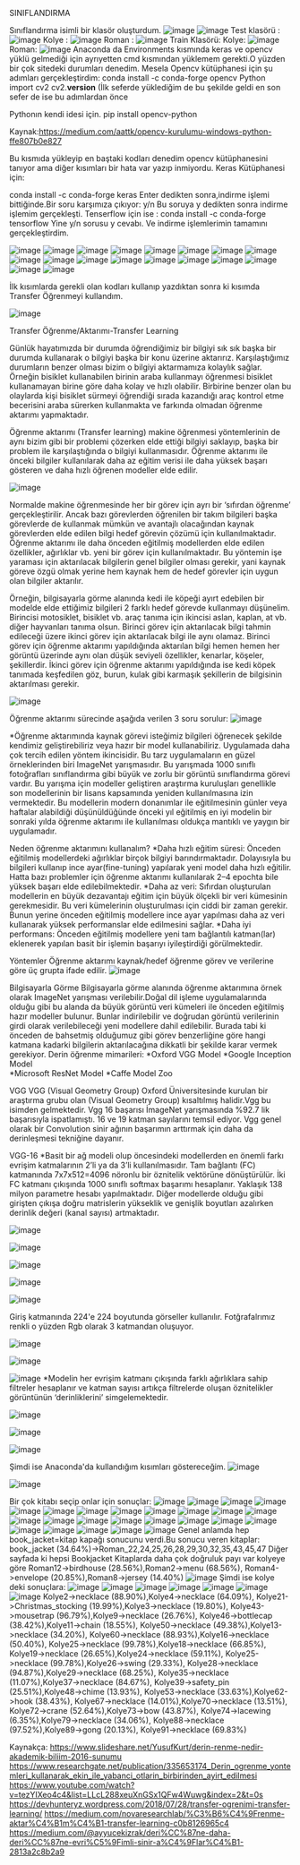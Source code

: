 SINIFLANDIRMA

Sınıflandırma isimli bir klasör oluşturdum.
![image](https://user-images.githubusercontent.com/61595808/111068231-fef1e480-84d8-11eb-9470-9377cc6d3789.png)
![image](https://user-images.githubusercontent.com/61595808/111068237-04e7c580-84d9-11eb-8fe2-46f77e4b476b.png)
Test klasörü :
![image](https://user-images.githubusercontent.com/61595808/111068260-16c96880-84d9-11eb-9269-fb98ef370fbb.png)
Kolye :
![image](https://user-images.githubusercontent.com/61595808/111068276-26e14800-84d9-11eb-8deb-8fe4b63208b7.png)
Roman :
![image](https://user-images.githubusercontent.com/61595808/111068280-2fd21980-84d9-11eb-8e39-851e82fffc88.png)
Train Klasörü:
Kolye:
![image](https://user-images.githubusercontent.com/61595808/111068290-424c5300-84d9-11eb-9a98-718c182a4792.png)
Roman:
![image](https://user-images.githubusercontent.com/61595808/111068296-4b3d2480-84d9-11eb-8f59-4720108eae3e.png)
Anaconda da Environments kısmında keras ve opencv yüklü gelmediği için ayrıyetten cmd  kısmından yüklemem gerekti.O yüzden bir çok sitedeki durumları denedim.
Mesela Opencv kütüphanesi için şu adımları gerçekleştirdim:
conda install -c conda-forge opencv 
Python
import cv2
cv2.__version__
(İlk seferde yüklediğim de bu şekilde geldi en son sefer de ise bu adımlardan önce 

Pythonın kendi idesi için.
pip install opencv-python

Kaynak:https://medium.com/aattk/opencv-kurulumu-windows-python-ffe807b0e827

Bu kısmıda yükleyip en baştaki kodları denedim opencv kütüphanesini tanıyor ama 
diğer kısımları bir hata var yazıp inmiyordu.
Keras Kütüphanesi için:

conda install -c conda-forge keras
Enter dedikten sonra,indirme işlemi bittiğinde.Bir soru karşımıza çıkıyor:
y/n 
Bu soruya y dedikten sonra indirme işlemim gerçekleşti. 
Tenserflow için ise :
conda install -c conda-forge tensorflow
Yine y/n sorusu 
y cevabı.
Ve indirme işlemlerimin tamamını gerçekleştirdim.

![image](https://user-images.githubusercontent.com/61595808/111068432-c3a3e580-84d9-11eb-8123-89e764d58cf2.png)
![image](https://user-images.githubusercontent.com/61595808/111068440-c7d00300-84d9-11eb-9e22-7ead45a10098.png)
![image](https://user-images.githubusercontent.com/61595808/111068453-d5858880-84d9-11eb-857b-884940625111.png)
![image](https://user-images.githubusercontent.com/61595808/111068460-db7b6980-84d9-11eb-9ff9-e7016e227662.png)
![image](https://user-images.githubusercontent.com/61595808/111068466-e0d8b400-84d9-11eb-9216-17c703c65d06.png)
![image](https://user-images.githubusercontent.com/61595808/111068469-e504d180-84d9-11eb-8309-b712a6c7911a.png)
![image](https://user-images.githubusercontent.com/61595808/111068477-ea621c00-84d9-11eb-8acf-4023ff48993b.png)
![image](https://user-images.githubusercontent.com/61595808/111068480-ee8e3980-84d9-11eb-88d3-a4fe0eb610d5.png)
![image](https://user-images.githubusercontent.com/61595808/111068483-f221c080-84d9-11eb-817c-ce14ef90abca.png)
![image](https://user-images.githubusercontent.com/61595808/111068487-f9e16500-84d9-11eb-859c-6975b2f85d04.png)
![image](https://user-images.githubusercontent.com/61595808/111068490-fd74ec00-84d9-11eb-9b48-118a3fce3c02.png)
![image](https://user-images.githubusercontent.com/61595808/111068497-02d23680-84da-11eb-805d-717fcb2cb4fd.png)
![image](https://user-images.githubusercontent.com/61595808/111068499-06fe5400-84da-11eb-9b50-f27d4a9ec5b8.png)
![image](https://user-images.githubusercontent.com/61595808/111068501-0a91db00-84da-11eb-95a8-39c5cf606337.png)
![image](https://user-images.githubusercontent.com/61595808/111068503-0d8ccb80-84da-11eb-8b5f-2c3c184bbaab.png)
![image](https://user-images.githubusercontent.com/61595808/111068504-11b8e900-84da-11eb-8126-2554fe08cae9.png)
![image](https://user-images.githubusercontent.com/61595808/111068509-14b3d980-84da-11eb-9173-879d7c8251d4.png)
![image](https://user-images.githubusercontent.com/61595808/111068513-18476080-84da-11eb-9ab2-0151a67b93eb.png)


İlk kısımlarda gerekli olan kodları kullanıp yazdıktan sonra ki kısımda  Transfer Öğrenmeyi kullandım.

![image](https://user-images.githubusercontent.com/61595808/111067519-c00e5f80-84d5-11eb-8618-9cb4e7736c5d.png)

Transfer Öğrenme/Aktarımı-Transfer Learning

Günlük hayatımızda bir durumda öğrendiğimiz bir bilgiyi sık sık başka bir durumda kullanarak o bilgiyi başka bir konu üzerine aktarırız. Karşılaştığımız durumların benzer olması bizim o bilgiyi aktarmamıza kolaylık sağlar. Örneğin bisiklet kullanabilen birinin araba kullanmayı öğrenmesi bisiklet kullanamayan birine göre daha kolay ve hızlı olabilir. Birbirine benzer olan bu olaylarda kişi bisiklet sürmeyi öğrendiği sırada kazandığı araç kontrol etme becerisini araba sürerken kullanmakta ve farkında olmadan öğrenme aktarımı yapmaktadır.

Öğrenme aktarımı (Transfer learning) makine öğrenmesi yöntemlerinin de aynı bizim gibi bir problemi çözerken elde ettiği bilgiyi saklayıp, başka bir problem ile karşılaştığında o bilgiyi kullanmasıdır. Öğrenme aktarımı ile önceki bilgiler kullanılarak daha az eğitim verisi ile daha yüksek başarı gösteren ve daha hızlı öğrenen modeller elde edilir.

![image](https://user-images.githubusercontent.com/61595808/111067579-0237a100-84d6-11eb-90fd-c0d77c3162aa.png)

Normalde makine öğrenmesinde her bir görev için ayrı bir ‘sıfırdan öğrenme’ gerçekleştirilir. Ancak bazı görevlerden öğrenilen bir takım bilgileri başka görevlerde de kullanmak mümkün ve avantajlı olacağından kaynak görevlerden elde edilen bilgi hedef görevin çözümü için kullanılmaktadır. Öğrenme aktarımı ile daha önceden eğitilmiş modellerden elde edilen özellikler, ağırlıklar vb. yeni bir görev için kullanılmaktadır. Bu yöntemin işe yaraması için aktarılacak bilgilerin genel bilgiler olması gerekir, yani kaynak göreve özgü olmak yerine hem kaynak hem de hedef görevler için uygun olan bilgiler aktarılır.

Örneğin, bilgisayarla görme alanında kedi ile köpeği ayırt edebilen bir modelde elde ettiğimiz bilgileri 2 farklı hedef görevde kullanmayı düşünelim. Birincisi motosiklet, bisiklet vb. araç tanıma için ikincisi aslan, kaplan, at vb. diğer hayvanları tanıma olsun. Birinci görev için aktarılacak bilgi tahmin edileceği üzere ikinci görev için aktarılacak bilgi ile aynı olamaz. Birinci görev için öğrenme aktarımı yapıldığında aktarılan bilgi hemen hemen her görüntü üzerinde aynı olan düşük seviyeli özellikler, kenarlar, köşeler, şekillerdir. İkinci görev için öğrenme aktarımı yapıldığında ise kedi köpek tanımada keşfedilen göz, burun, kulak gibi karmaşık şekillerin de bilgisinin aktarılması gerekir.

![image](https://user-images.githubusercontent.com/61595808/111067592-167b9e00-84d6-11eb-845c-5335758e9fd4.png)

Öğrenme aktarımı sürecinde aşağıda verilen 3 soru sorulur:
![image](https://user-images.githubusercontent.com/61595808/111067628-3612c680-84d6-11eb-8da5-30e97d13d767.png)

*Öğrenme aktarımında kaynak görevi isteğimiz bilgileri öğrenecek şekilde kendimiz geliştirebiliriz veya hazır bir model kullanabiliriz. Uygulamada daha çok tercih edilen yöntem ikincisidir. Bu tarz uygulamaların en güzel örneklerinden biri ImageNet yarışmasıdır. Bu yarışmada 1000 sınıflı fotoğrafları sınıflandırma gibi büyük ve zorlu bir görüntü sınıflandırma görevi vardır. Bu yarışma için modeller geliştiren araştırma kuruluşları genellikle son modellerinin bir lisans kapsamında yeniden kullanılmasına izin vermektedir. Bu modellerin modern donanımlar ile eğitilmesinin günler veya haftalar alabildiği düşünüldüğünde önceki yıl eğitilmiş en iyi modelin bir sonraki yılda öğrenme aktarımı ile kullanılması oldukça mantıklı ve yaygın bir uygulamadır.

Neden öğrenme aktarımını kullanalım?
*Daha hızlı eğitim süresi: Önceden eğitilmiş modellerdeki ağırlıklar birçok bilgiyi barındırmaktadır. Dolayısıyla bu bilgileri kullanıp ince ayar(fine-tuning) yapılarak yeni model daha hızlı eğitilir. Hatta bazı problemler için öğrenme aktarımı kullanılarak 2–4 epochta bile yüksek başarı elde edilebilmektedir.
*Daha az veri: Sıfırdan oluşturulan modellerin en büyük dezavantajı eğitim için büyük ölçekli bir veri kümesinin gerekmesidir. Bu veri kümelerinin oluşturulması için ciddi bir zaman gerekir. Bunun yerine önceden eğitilmiş modellere ince ayar yapılması daha az veri kullanarak yüksek performanslar elde edilmesini sağlar.
*Daha iyi performans: Önceden eğitilmiş modellere yeni tam bağlantılı katman(lar) eklenerek yapılan basit bir işlemin başarıyı iyileştirdiği görülmektedir.

Yöntemler Öğrenme aktarımı kaynak/hedef öğrenme görev ve verilerine göre üç grupta ifade edilir.
![image](https://user-images.githubusercontent.com/61595808/111067650-4fb40e00-84d6-11eb-82b3-484a196ac72d.png)

Bilgisayarla Görme
Bilgisayarla görme alanında öğrenme aktarımına örnek olarak ImageNet yarışması verilebilir.Doğal dil işleme uygulamalarında olduğu gibi bu alanda da büyük görüntü veri kümeleri ile önceden eğitilmiş hazır modeller bulunur. Bunlar indirilebilir ve doğrudan görüntü verilerinin girdi olarak verilebileceği yeni modellere dahil edilebilir. Burada tabi ki önceden de bahsetmiş olduğumuz gibi görev benzerliğine göre hangi katmana kadarki bilgilerin aktarılacağına dikkatli bir şekilde karar vermek gerekiyor. Derin öğrenme mimarileri:
      *Oxford VGG Model
      *Google Inception Model	
      *Microsoft ResNet Model
      *Caffe Model Zoo
  
 VGG
VGG (Visual Geometry Group) Oxford Üniversitesinde kurulan bir araştırma grubu olan (Visual Geometry Group)  kısaltılmış halidir.Vgg bu isimden gelmektedir.
Vgg 16 başarısı İmageNet yarışmasında %92.7 lik başarısıyla ispatlamıştı.
16 ve 19 katman sayılarını temsil ediyor.
Vgg genel olarak bir Convolution sinir ağının başarımın arttırmak için daha da derinleşmesi tekniğine dayanır.

VGG-16
*Basit bir ağ modeli olup öncesindeki modellerden en önemli farkı evrişim katmalarının 2’li ya da 3’li kullanılmasıdır. Tam bağlantı (FC) katmanında 7x7x512=4096 nöronlu bir öznitelik vektörüne dönüştürülür. İki FC katmanı çıkışında 1000 sınıflı softmax başarımı hesaplanır. Yaklaşık 138 milyon parametre hesabı yapılmaktadır. Diğer modellerde olduğu gibi girişten çıkışa doğru matrislerin yükseklik ve genişlik boyutları azalırken derinlik değeri (kanal sayısı) artmaktadır.

![image](https://user-images.githubusercontent.com/61595808/111067708-7eca7f80-84d6-11eb-8591-dd8b96d838a1.png)

![image](https://user-images.githubusercontent.com/61595808/111067714-84c06080-84d6-11eb-95da-cba5beb7f8ec.png)

![image](https://user-images.githubusercontent.com/61595808/111067720-8a1dab00-84d6-11eb-8c1c-acc750501d67.png)

![image](https://user-images.githubusercontent.com/61595808/111067727-8f7af580-84d6-11eb-9eb5-829ca1b6a173.png)

![image](https://user-images.githubusercontent.com/61595808/111067733-9570d680-84d6-11eb-906d-32494261d347.png)

Giriş katmanında 224'e 224 boyutunda görseller kullanılır.
Fotğrafalrımız renkli o yüzden Rgb olarak 3 katmandan oluşuyor.

![image](https://user-images.githubusercontent.com/61595808/111067741-a28dc580-84d6-11eb-8f4f-f093c21e7f76.png)

![image](https://user-images.githubusercontent.com/61595808/111067750-a883a680-84d6-11eb-8911-29535b389943.png)

![image](https://user-images.githubusercontent.com/61595808/111067755-ae798780-84d6-11eb-849c-035b23cc871b.png)
*Modelin her evrişim katmanı çıkışında farklı ağırlıklara sahip filtreler hesaplanır ve katman sayısı artıkça filtrelerde oluşan öznitelikler görüntünün ‘derinliklerini’ simgelemektedir.

![image](https://user-images.githubusercontent.com/61595808/111067768-b9ccb300-84d6-11eb-87d6-659b767a27fe.png)

![image](https://user-images.githubusercontent.com/61595808/111067772-c05b2a80-84d6-11eb-8664-1625709f3ed3.png)

![image](https://user-images.githubusercontent.com/61595808/111067775-c4874800-84d6-11eb-9460-3e18050fc120.png)

Şimdi ise Anaconda'da kullandığım kısımları göstereceğim.
![image](https://user-images.githubusercontent.com/61595808/111067891-6870f380-84d7-11eb-9720-5d34b6416966.png)

![image](https://user-images.githubusercontent.com/61595808/111067901-6f980180-84d7-11eb-9342-13b5ce4b6c75.png)

Bir çok kitabı seçip onlar için sonuçlar:
![image](https://user-images.githubusercontent.com/61595808/111067935-92c2b100-84d7-11eb-8704-c7e52f5a29a9.png)
![image](https://user-images.githubusercontent.com/61595808/111067940-9c4c1900-84d7-11eb-904c-aa9cf7483507.png)
![image](https://user-images.githubusercontent.com/61595808/111067953-b2f27000-84d7-11eb-99d0-5b33b777489d.png)
![image](https://user-images.githubusercontent.com/61595808/111067964-ba197e00-84d7-11eb-90b7-993dcadee512.png)
![image](https://user-images.githubusercontent.com/61595808/111067970-c7cf0380-84d7-11eb-923e-543c641c6986.png)
![image](https://user-images.githubusercontent.com/61595808/111067974-cdc4e480-84d7-11eb-942f-077c90e32b5f.png)
![image](https://user-images.githubusercontent.com/61595808/111067981-d5848900-84d7-11eb-80b4-93ef7413d4fa.png)
![image](https://user-images.githubusercontent.com/61595808/111067987-da493d00-84d7-11eb-8269-2d4b953f79bf.png)
![image](https://user-images.githubusercontent.com/61595808/111067995-e208e180-84d7-11eb-8d94-d48334258a1e.png)
![image](https://user-images.githubusercontent.com/61595808/111068001-e9c88600-84d7-11eb-84e0-60db8ccca59a.png)
![image](https://user-images.githubusercontent.com/61595808/111068003-edf4a380-84d7-11eb-907f-06aff91b1cc6.png)
![image](https://user-images.githubusercontent.com/61595808/111068007-f0ef9400-84d7-11eb-8067-a4541bbfb557.png)
![image](https://user-images.githubusercontent.com/61595808/111068009-f4831b00-84d7-11eb-8560-06ebd8e98ad6.png)
![image](https://user-images.githubusercontent.com/61595808/111068019-f8af3880-84d7-11eb-9b06-584bc5f3ddd6.png)
![image](https://user-images.githubusercontent.com/61595808/111068020-fbaa2900-84d7-11eb-8639-bb67b4ff5465.png)
![image](https://user-images.githubusercontent.com/61595808/111068023-ffd64680-84d7-11eb-8f59-bb88d3818714.png)
![image](https://user-images.githubusercontent.com/61595808/111068028-04026400-84d8-11eb-9b3b-36ea5a095101.png)
![image](https://user-images.githubusercontent.com/61595808/111068031-0795eb00-84d8-11eb-83f5-936e7a4560ac.png)
![image](https://user-images.githubusercontent.com/61595808/111068033-0b297200-84d8-11eb-9c81-724442fcd221.png)
![image](https://user-images.githubusercontent.com/61595808/111068038-1086bc80-84d8-11eb-96ae-c29ff1e812cc.png)
![image](https://user-images.githubusercontent.com/61595808/111068043-17153400-84d8-11eb-9699-754cdb7b8cc6.png)
![image](https://user-images.githubusercontent.com/61595808/111068050-1bd9e800-84d8-11eb-8299-d6c4498deb3a.png)
![image](https://user-images.githubusercontent.com/61595808/111068056-1f6d6f00-84d8-11eb-909a-9a625889cddf.png)
![image](https://user-images.githubusercontent.com/61595808/111068060-23998c80-84d8-11eb-90c9-730bef6f70f3.png)
![image](https://user-images.githubusercontent.com/61595808/111068063-26947d00-84d8-11eb-8cf3-75526d8bb2f1.png)
Genel anlamda hep book_jacket=kitap kapağı sonucunu verdi.Bu sonucu veren kitaplar:
book_jacket (34.64%)->Roman_22,24,25,26,28,29,30,32,35,43,45,47
Diğer sayfada ki hepsi Bookjacket
Kitaplarda daha çok doğruluk payı var kolyeye göre
Roman12->birdhouse (28.56%),Roman2->menu (68.56%),
Roman4->envelope (20.85%),Roman8->jersey (14.40%)
![image](https://user-images.githubusercontent.com/61595808/111068083-4d52b380-84d8-11eb-95be-81db770aba1f.png)
Şimdi ise kolye deki sonuçlara:
![image](https://user-images.githubusercontent.com/61595808/111068090-580d4880-84d8-11eb-8096-3b6be8b1d586.png)
![image](https://user-images.githubusercontent.com/61595808/111068091-5c396600-84d8-11eb-9f70-ae7be7807aad.png)
![image](https://user-images.githubusercontent.com/61595808/111068097-60658380-84d8-11eb-976b-5d26722921f4.png)
![image](https://user-images.githubusercontent.com/61595808/111068100-6491a100-84d8-11eb-94d8-e079e32aa1a6.png)
![image](https://user-images.githubusercontent.com/61595808/111068103-68bdbe80-84d8-11eb-8d3d-3099233d2f16.png)
![image](https://user-images.githubusercontent.com/61595808/111068108-6eb39f80-84d8-11eb-89ad-6975e25c5849.png)
![image](https://user-images.githubusercontent.com/61595808/111068113-75421700-84d8-11eb-8c99-abe21bde198b.png)
Kolye2->necklace (88.90%),Kolye4->necklace (64.09%),
Kolye21->Christmas_stocking (19.99%),Kolye3->necklace (19.80%),
Kolye43->mousetrap (96.79%),Kolye9->necklace (26.76%),
Kolye46->bottlecap (38.42%),Kolye11->chain (18.55%),
Kolye50->necklace (49.38%),Kolye13->necklace (34.20%),
Kolye60->necklace (88.93%),Kolye16->necklace (50.40%),
Kolye25->necklace (99.78%),Kolye18->necklace (66.85%),
Kolye19->necklace (26.65%),Kolye24->necklace (59.11%),
Kolye25->necklace (99.78%),Kolye26->swing (29.33%),
Kolye28->necklace (94.87%),Kolye29->necklace (68.25%),
Kolye35->necklace (11.07%),Kolye37->necklace (84.67%),
Kolye39->safety_pin (25.51%),Kolye48->chime (13.93%),
Kolye53->necklace (33.63%),Kolye62->hook (38.43%),
Kolye67->necklace (14.01%),Kolye70->necklace (13.51%),
Kolye72->crane (52.64%),Kolye73->bow (43.87%),
Kolye74->lacewing (6.35%),Kolye79->necklace (34.06%),
Kolye88->necklace (97.52%),Kolye89->gong (20.13%),
Kolye91->necklace (69.83%)






Kaynakça:
https://www.slideshare.net/YusufKurt/derin-renme-nedir-akademik-biliim-2016-sunumu
https://www.researchgate.net/publication/335653174_Derin_ogrenme_yontemleri_kullanarak_ekin_ile_yabanci_otlarin_birbirinden_ayirt_edilmesi
https://www.youtube.com/watch?v=tezYIXeo4c4&list=LLcL288xeuXnGSx1QFw4Wuwg&index=2&t=0s
https://devhunteryz.wordpress.com/2018/07/28/transfer-ogrenimi-transfer-learning/
https://medium.com/novaresearchlab/%C3%B6%C4%9Frenme-aktar%C4%B1m%C4%B1-transfer-learning-c0b8126965c4
https://medium.com/@ayyucekizrak/deri%CC%87ne-daha-deri%CC%87ne-evri%C5%9Fimli-sinir-a%C4%9Flar%C4%B1-2813a2c8b2a9
